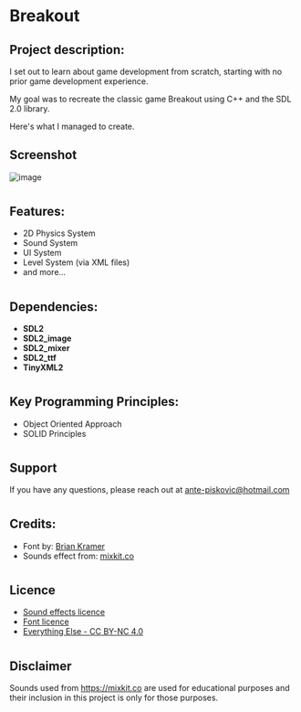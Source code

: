 # Breakout

## Project description:
I set out to learn about game development from scratch, starting with no prior game development experience.

My goal was to recreate the classic game Breakout using C++ and the SDL 2.0 library.

Here's what I managed to create.

## Screenshot
![image](https://github.com/AnteDev00/Breakout/assets/151842550/097db566-f1dd-4473-8c53-7d90fc85f023)
#

## Features:
- 2D Physics System
- Sound System
- UI System
- Level System (via XML files)
- and more...
#

## Dependencies:
- **SDL2**       
- **SDL2_image** 
- **SDL2_mixer** 
- **SDL2_ttf**   
- **TinyXML2**
#

## Key Programming Principles:
- Object Oriented Approach
- SOLID Principles
#
## Support
If you have any questions, please reach out at ante-piskovic@hotmail.com
#
## Credits:
- Font by: [Brian Kramer](https://www.pkeod.com/)
- Sounds effect from: [mixkit.co](https://mixkit.co/free-sound-effects/)
#
## Licence
- [Sound effects licence](https://mixkit.co/license/#sfxFree)
- [Font licence](/Assets/Fonts/NES-Chimera/license.txt)
- [Everything Else - CC BY-NC 4.0](https://creativecommons.org/licenses/by-nc/4.0/)
#
## Disclaimer
Sounds used from https://mixkit.co are used for educational purposes and their inclusion in this project is only for those purposes.
